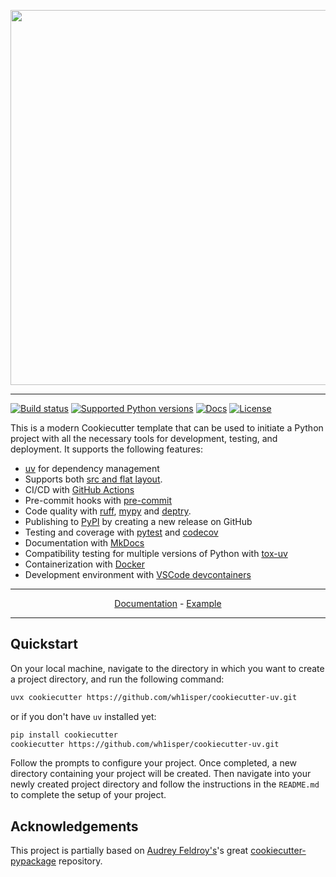 <p align="center">
  <img width="600" src="https://raw.githubusercontent.com/fpgmaas/cookiecutter-uv/main/docs/static/cookiecutter.svg">
</p style = "margin-bottom: 2rem;">

---

[![Build status](https://img.shields.io/github/actions/workflow/status/fpgmaas/cookiecutter-uv/main.yml?branch=main)](https://github.com/fpgmaas/cookiecutter-uv/actions/workflows/main.yml?query=branch%3Amain)
[![Supported Python versions](https://img.shields.io/badge/python-3.10_%7C_3.11_%7C_3.12_%7C_3.13_%7C_3.14-blue?labelColor=grey&color=blue)](https://github.com/fpgmaas/cookiecutter-uv/blob/main/pyproject.toml)
[![Docs](https://img.shields.io/badge/docs-gh--pages-blue)](https://fpgmaas.github.io/cookiecutter-uv/)
[![License](https://img.shields.io/github/license/fpgmaas/cookiecutter-uv)](https://img.shields.io/github/license/fpgmaas/cookiecutter-uv)

This is a modern Cookiecutter template that can be used to initiate a Python project with all the necessary tools for development, testing, and deployment. It supports the following features:

- [uv](https://docs.astral.sh/uv/) for dependency management
- Supports both [src and flat layout](https://packaging.python.org/en/latest/discussions/src-layout-vs-flat-layout/).
- CI/CD with [GitHub Actions](https://github.com/features/actions)
- Pre-commit hooks with [pre-commit](https://pre-commit.com/)
- Code quality with [ruff](https://github.com/charliermarsh/ruff), [mypy](https://mypy.readthedocs.io/en/stable/) and [deptry](https://github.com/fpgmaas/deptry/).
- Publishing to [PyPI](https://pypi.org) by creating a new release on GitHub
- Testing and coverage with [pytest](https://docs.pytest.org/en/7.1.x/) and [codecov](https://about.codecov.io/)
- Documentation with [MkDocs](https://www.mkdocs.org/)
- Compatibility testing for multiple versions of Python with [tox-uv](https://github.com/tox-dev/tox-uv)
- Containerization with [Docker](https://www.docker.com/)
- Development environment with [VSCode devcontainers](https://code.visualstudio.com/docs/devcontainers/containers)

---

<p align="center">
  <a href="https://fpgmaas.github.io/cookiecutter-uv/">Documentation</a> - <a href="https://github.com/fpgmaas/cookiecutter-uv-example">Example</a>
</p>

---

## Quickstart

On your local machine, navigate to the directory in which you want to
create a project directory, and run the following command:

```bash
uvx cookiecutter https://github.com/wh1isper/cookiecutter-uv.git
```

or if you don't have `uv` installed yet:

```bash
pip install cookiecutter
cookiecutter https://github.com/wh1isper/cookiecutter-uv.git
```

Follow the prompts to configure your project. Once completed, a new directory containing your project will be created. Then navigate into your newly created project directory and follow the instructions in the `README.md` to complete the setup of your project.

## Acknowledgements

This project is partially based on [Audrey
Feldroy\'s](https://github.com/audreyfeldroy)\'s great
[cookiecutter-pypackage](https://github.com/audreyfeldroy/cookiecutter-pypackage)
repository.
